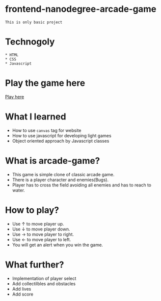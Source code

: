 frontend-nanodegree-arcade-game
===============================

`This is only basic project`
# Technogoly 
	* HTML
	* CSS
	* Javascript
# Play the game here
[Play here](http://aditya99aa.me/classic-arcade-game)
# What I learned
* How to use `canvas` tag for website
* How to use javascript for developing light games
* Object oriented approach by Javascript classes

# What is arcade-game?
* This game is simple clone of classic arcade game.
* There is a player character and enemies(Bugs).
* Player has to cross the field avoiding all enemies and has to reach to water.

# How to play?
* Use &uarr; to move player up.
* Use &darr; to move player down.
* Use &rarr; to move player to right.
* Use &larr; to move player to left.
* You will get an alert when you win the game. 

# What further?
* Implementation of player select
* Add collectilbles and obstacles
* Add lives
* Add score
